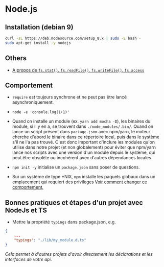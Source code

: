 # Node.js

## Installation (debian 9)

```bash
curl -sL https://deb.nodesource.com/setup_8.x | sudo -E bash -
sudo apt-get install -y nodejs
```

## Others

- [A propos de `fs.stat()`, `fs.readFile()`, `fs.writeFile()`, `fs.access`](https://stackoverflow.com/a/42941330/773595)

## Comportement

- `require` est toujours synchrone et ne peut pas être lancé asynchroniquement.
- `node -e 'console.log(1+1)'`
- Quand on installe un module (ex. `yarn add mocha -D`), les binaires du module, si il y en a, se trouvent dans `./node_modules/.bin/`. Quand on lance un script présent dans `package.json` avec npm/yarn, le moteur cherche d'abord le binaire dans ce répertoire local, puis dans le système s'il ne l'a pas trouvé. C'est donc important d'inclure les modules qu'on utilise dans notre projet (et non globalement) pour éviter que npm/yarn lance nos scripts avec une version d'un module depuis le système, qui peut être obsolète ou incohérent avec d'autres dépendances locales.

- `npm init -y` initialise un `package.json` sans poser de questions.

- Sur un système de type \*NIX, `npm` installe les paquets globaux dans un emplacement qui requiert des privilèges [Voir comment changer ce comportement.](https://github.com/yarnpkg/yarn/issues/2108)


## Bonnes pratiques et étapes d'un projet avec NodeJs et TS

- Mettre la propriété `typings` dans package.json, e.g.
```json
{
    ...
    "typings": "./lib/my_module.d.ts"
}
```

*Cela permet à d'autres projets d'avoir directement les déclarations et les interfaces de votre api.*